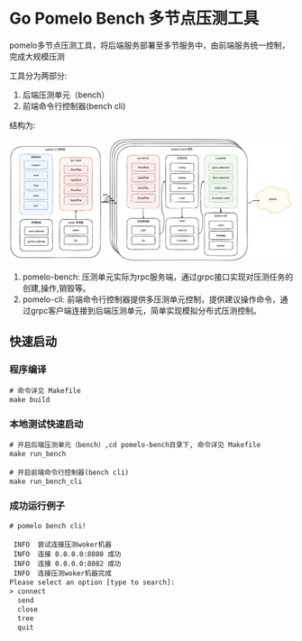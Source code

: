 # Go Pomelo Bench 多节点压测工具

pomelo多节点压测工具，将后端服务部署至多节服务中，由前端服务统一控制，完成大规模压测

工具分为两部分:

1. 后端压测单元（bench）
2. 前端命令行控制器(bench cli)

结构为:

![](docs/pomelo-bench.jpg)

1. pomelo-bench: 压测单元实际为rpc服务端，通过grpc接口实现对压测任务的创建,操作,销毁等。
2. pomelo-cli: 前端命令行控制器提供多压测单元控制，提供建议操作命令，通过grpc客户端连接到后端压测单元，简单实现模拟分布式压测控制。

## 快速启动

### 程序编译

```shell
# 命令详见 Makefile 
make build
```

### 本地测试快速启动

```shell
# 开启后端压测单元（bench）,cd pomelo-bench目录下, 命令详见 Makefile 
make run_bench

# 开启前端命令行控制器(bench cli)
make run_bench_cli
```

### 成功运行例子

```shell
# pomelo bench cli!

 INFO  尝试连接压测woker机器
 INFO  连接 0.0.0.0:8080 成功
 INFO  连接 0.0.0.0:8082 成功
 INFO  连接压测woker机器完成
Please select an option [type to search]: 
> connect
  send
  close
  tree
  quit
```